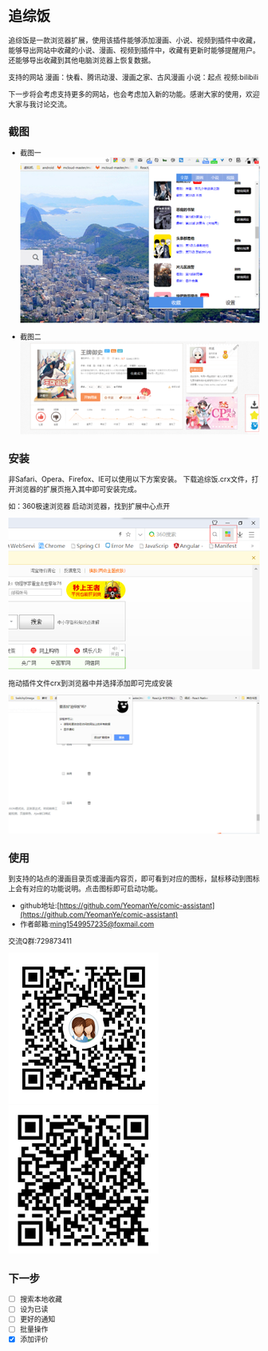 # 追综饭
追综饭是一款浏览器扩展，使用该插件能够添加漫画、小说、视频到插件中收藏，能够导出网站中收藏的小说、漫画、视频到插件中，收藏有更新时能够提醒用户。还能够导出收藏到其他电脑浏览器上恢复数据。

支持的网站
漫画：快看、腾讯动漫、漫画之家、古风漫画
小说：起点
视频:bilibili

下一步将会考虑支持更多的网站，也会考虑加入新的功能。感谢大家的使用，欢迎大家与我讨论交流。

## 截图

- 截图一
![popup截图](screenshot/追综饭.png)

- 截图二
![content截图](screenshot/content.png)

## 安装
非Safari、Opera、Firefox、IE可以使用以下方案安装。
下载追综饭.crx文件，打开浏览器的扩展页拖入其中即可安装完成。

如：360极速浏览器
启动浏览器，找到扩展中心点开

![360首页](screenshot/360.png)

拖动插件文件crx到浏览器中并选择添加即可完成安装

![360extension](screenshot/360extension.png)

## 使用
到支持的站点的漫画目录页或漫画内容页，即可看到对应的图标，鼠标移动到图标上会有对应的功能说明。点击图标即可启动功能。

- github地址:[https://github.com/YeomanYe/comic-assistant](https://github.com/YeomanYe/comic-assistant)
- 作者邮箱:ming1549957235@foxmail.com

交流Q群:729873411

![qq-qrcord](screenshot/qq-qrcode.png)
![wx-qrcode](screenshot/wx-qrcode.png)

## 下一步

* [ ] 搜索本地收藏
* [ ] 设为已读
* [ ] 更好的通知
* [ ] 批量操作
* [X] 添加评价